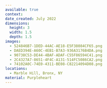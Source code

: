 ```yaml
---
available: true
context:
date_created: July 2022
dimensions:
  height: 3
  width: 1.5
  depth: 1.5
images:
  - 524846B7-1DED-44AC-AE18-E5F38084CF65.png
  - DAED394E-A60C-4EB1-B7A3-936A3176B4DA.png
  - 90738C53-DE44-4BAF-ADAF-C55F86594C41.png
  - 2C4327A7-8651-4F4C-A131-514FC5086CA2.png
  - 74102A0C-74E0-4311-BE08-C82214094D08.png
locations:
  - Marble Hill, Bronx, NY
material: Purpleheart
---
```

